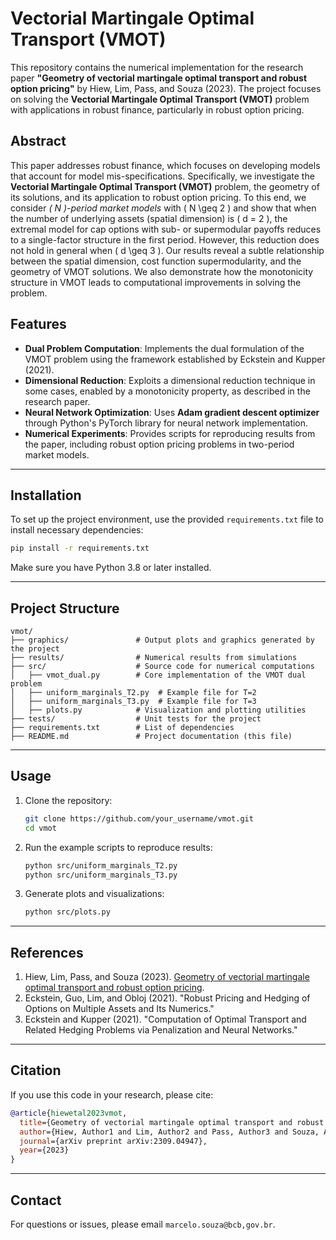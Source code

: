 # Vectorial Martingale Optimal Transport (VMOT)

This repository contains the numerical implementation for the research paper **"Geometry of vectorial martingale optimal transport and robust option pricing"** by Hiew, Lim, Pass, and Souza (2023). The project focuses on solving the **Vectorial Martingale Optimal Transport (VMOT)** problem with applications in robust finance, particularly in robust option pricing.

## Abstract
This paper addresses robust finance, which focuses on developing models that account for model mis-specifications. Specifically, we investigate the **Vectorial Martingale Optimal Transport (VMOT)** problem, the geometry of its solutions, and its application to robust option pricing. To this end, we consider *\( N \)-period market models* with \( N \geq 2 \) and show that when the number of underlying assets (spatial dimension) is \( d = 2 \), the extremal model for cap options with sub- or supermodular payoffs reduces to a single-factor structure in the first period. However, this reduction does not hold in general when \( d \geq 3 \). Our results reveal a subtle relationship between the spatial dimension, cost function supermodularity, and the geometry of VMOT solutions. We also demonstrate how the monotonicity structure in VMOT leads to computational improvements in solving the problem.

## Features
- **Dual Problem Computation**: Implements the dual formulation of the VMOT problem using the framework established by Eckstein and Kupper (2021).
- **Dimensional Reduction**: Exploits a dimensional reduction technique in some cases, enabled by a monotonicity property, as described in the research paper.
- **Neural Network Optimization**: Uses **Adam gradient descent optimizer** through Python's PyTorch library  for neural network implementation.
- **Numerical Experiments**: Provides scripts for reproducing results from the paper, including robust option pricing problems in two-period market models.

---

## Installation
To set up the project environment, use the provided `requirements.txt` file to install necessary dependencies:
```bash
pip install -r requirements.txt
```

Make sure you have Python 3.8 or later installed.

---

## Project Structure

```
vmot/
├── graphics/               # Output plots and graphics generated by the project
├── results/                # Numerical results from simulations
├── src/                    # Source code for numerical computations
│   ├── vmot_dual.py        # Core implementation of the VMOT dual problem
│   ├── uniform_marginals_T2.py  # Example file for T=2
│   ├── uniform_marginals_T3.py  # Example file for T=3
│   ├── plots.py            # Visualization and plotting utilities
├── tests/                  # Unit tests for the project
├── requirements.txt        # List of dependencies
├── README.md               # Project documentation (this file)
```

---

## Usage
1. Clone the repository:
   ```bash
   git clone https://github.com/your_username/vmot.git
   cd vmot
   ```

2. Run the example scripts to reproduce results:
   ```bash
   python src/uniform_marginals_T2.py
   python src/uniform_marginals_T3.py
   ```

3. Generate plots and visualizations:
   ```bash
   python src/plots.py
   ```

---

## References
1. Hiew, Lim, Pass, and Souza (2023). [Geometry of vectorial martingale optimal transport and robust option pricing](https://arxiv.org/abs/2309.04947).
2. Eckstein, Guo, Lim, and Obloj (2021). "Robust Pricing and Hedging of Options on Multiple Assets and Its Numerics."
3. Eckstein and Kupper (2021). "Computation of Optimal Transport and Related Hedging Problems via Penalization and Neural Networks."

---

## Citation
If you use this code in your research, please cite:
```bibtex
@article{hiewetal2023vmot,
  title={Geometry of vectorial martingale optimal transport and robust option pricing},
  author={Hiew, Author1 and Lim, Author2 and Pass, Author3 and Souza, Author4},
  journal={arXiv preprint arXiv:2309.04947},
  year={2023}
}
```

---

## Contact
For questions or issues, please email `marcelo.souza@bcb,gov.br`.
